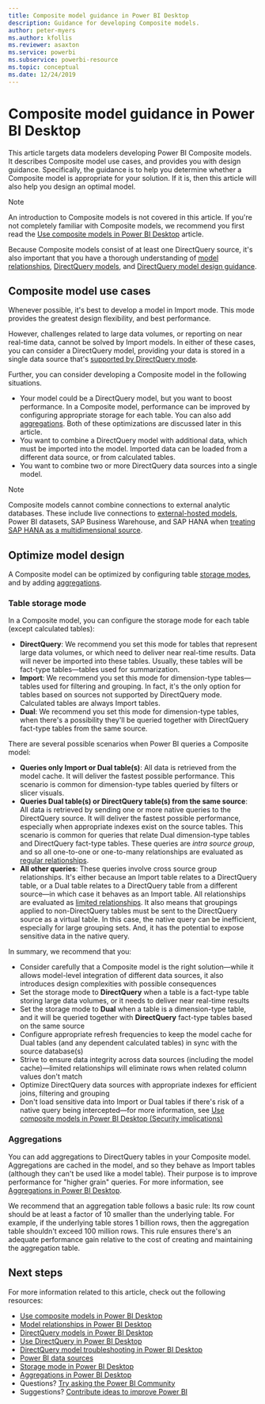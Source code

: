 ```yaml
---
title: Composite model guidance in Power BI Desktop
description: Guidance for developing Composite models.
author: peter-myers
ms.author: kfollis
ms.reviewer: asaxton
ms.service: powerbi
ms.subservice: powerbi-resource
ms.topic: conceptual
ms.date: 12/24/2019
---
```


# Composite model guidance in Power BI Desktop

This article targets data modelers developing Power BI Composite models. It describes Composite model use cases, and provides you with design guidance. Specifically, the guidance is to help you determine whether a Composite model is appropriate for your solution. If it is, then this article will also help you design an optimal model.

> [!NOTE]
> An introduction to Composite models is not covered in this article. If you're not completely familiar with Composite models, we recommend you first read the [Use composite models in Power BI Desktop](../transform-model/desktop-composite-models.md) article.
>
> Because Composite models consist of at least one DirectQuery source, it's also important that you have a thorough understanding of [model relationships](../transform-model/desktop-relationships-understand.md), [DirectQuery models](../connect-data/desktop-directquery-about.md), and [DirectQuery model design guidance](directquery-model-guidance.md).

## Composite model use cases

Whenever possible, it's best to develop a model in Import mode. This mode provides the greatest design flexibility, and best performance.

However, challenges related to large data volumes, or reporting on near real-time data, cannot be solved by Import models. In either of these cases, you can consider a DirectQuery model, providing your data is stored in a single data source that's [supported by DirectQuery mode](../connect-data/power-bi-data-sources.md).

Further, you can consider developing a Composite model in the following situations.

- Your model could be a DirectQuery model, but you want to boost performance. In a Composite model, performance can be improved by configuring appropriate storage for each table. You can also add [aggregations](../admin/aggregations-auto.md). Both of these optimizations are discussed later in this article.
- You want to combine a DirectQuery model with additional data, which must be imported into the model. Imported data can be loaded from a different data source, or from calculated tables.
- You want to combine two or more DirectQuery data sources into a single model.

> [!NOTE]
> Composite models cannot combine connections to external analytic databases. These include live connections to [external-hosted models](../connect-data/service-datasets-understand.md#external-hosted-models), Power BI datasets, SAP Business Warehouse, and SAP HANA when [treating SAP HANA as a multidimensional source](../connect-data/desktop-directquery-sap-hana.md).

## Optimize model design

A Composite model can be optimized by configuring table [storage modes](../transform-model/desktop-storage-mode.md), and by adding [aggregations](../admin/aggregations-auto.md).

### Table storage mode

In a Composite model, you can configure the storage mode for each table (except calculated tables):

- **DirectQuery**: We recommend you set this mode for tables that represent large data volumes, or which need to deliver near real-time results. Data will never be imported into these tables. Usually, these tables will be fact-type tables—tables used for summarization.
- **Import**: We recommend you set this mode for dimension-type tables—tables used for filtering and grouping. In fact, it's the only option for tables based on sources not supported by DirectQuery mode. Calculated tables are always Import tables.
- **Dual**: We recommend you set this mode for dimension-type tables, when there's a possibility they'll be queried together with DirectQuery fact-type tables from the same source.

There are several possible scenarios when Power BI queries a Composite model:

- **Queries only Import or Dual table(s)**: All data is retrieved from the model cache. It will deliver the fastest possible performance. This scenario is common for dimension-type tables queried by filters or slicer visuals.
- **Queries Dual table(s) or DirectQuery table(s) from the same source**: All data is retrieved by sending one or more native queries to the DirectQuery source. It will deliver the fastest possible performance, especially when appropriate indexes exist on the source tables. This scenario is common for queries that relate Dual dimension-type tables and DirectQuery fact-type tables. These queries are _intra source group_, and so all one-to-one or one-to-many relationships are evaluated as [regular relationships](../transform-model/desktop-relationships-understand.md#regular-relationships).
- **All other queries**: These queries involve cross source group relationships. It's either because an Import table relates to a DirectQuery table, or a Dual table relates to a DirectQuery table from a different source—in which case it behaves as an Import table. All relationships are evaluated as [limited relationships](../transform-model/desktop-relationships-understand.md#limited-relationships). It also means that groupings applied to non-DirectQuery tables must be sent to the DirectQuery source as a virtual table. In this case, the native query can be inefficient, especially for large grouping sets. And, it has the potential to expose sensitive data in the native query.

In summary, we recommend that you:

- Consider carefully that a Composite model is the right solution—while it allows model-level integration of different data sources, it also introduces design complexities with possible consequences
- Set the storage mode to **DirectQuery** when a table is a fact-type table storing large data volumes, or it needs to deliver near real-time results
- Set the storage mode to **Dual** when a table is a dimension-type table, and it will be queried together with **DirectQuery** fact-type tables based on the same source
- Configure appropriate refresh frequencies to keep the model cache for Dual tables (and any dependent calculated tables) in sync with the source database(s)
- Strive to ensure data integrity across data sources (including the model cache)—limited relationships will eliminate rows when related column values don't match
- Optimize DirectQuery data sources with appropriate indexes for efficient joins, filtering and grouping
- Don't load sensitive data into Import or Dual tables if there's risk of a native query being intercepted—for more information, see [Use composite models in Power BI Desktop (Security implications)](../transform-model/desktop-composite-models.md#security-implications)

### Aggregations

You can add aggregations to DirectQuery tables in your Composite model. Aggregations are cached in the model, and so they behave as Import tables (although they can't be used like a model table). Their purpose is to improve performance for "higher grain" queries. For more information, see [Aggregations in Power BI Desktop](../admin/aggregations-auto.md).

We recommend that an aggregation table follows a basic rule: Its row count should be at least a factor of 10 smaller than the underlying table. For example, if the underlying table stores 1 billion rows, then the aggregation table shouldn't exceed 100 million rows. This rule ensures there's an adequate performance gain relative to the cost of creating and maintaining the aggregation table.

## Next steps

For more information related to this article, check out the following resources:

- [Use composite models in Power BI Desktop](../transform-model/desktop-composite-models.md)
- [Model relationships in Power BI Desktop](../transform-model/desktop-relationships-understand.md)
- [DirectQuery models in Power BI Desktop](../connect-data/desktop-directquery-about.md)
- [Use DirectQuery in Power BI Desktop](../connect-data/desktop-use-directquery.md)
- [DirectQuery model troubleshooting in Power BI Desktop](../connect-data/desktop-directquery-troubleshoot.md)
- [Power BI data sources](../connect-data/power-bi-data-sources.md)
- [Storage mode in Power BI Desktop](../transform-model/desktop-storage-mode.md)
- [Aggregations in Power BI Desktop](../admin/aggregations-auto.md)
- Questions? [Try asking the Power BI Community](https://community.powerbi.com/)
- Suggestions? [Contribute ideas to improve Power BI](https://ideas.powerbi.com)